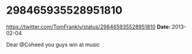 # 298465935528951810
https://twitter.com/TomFrankly/status/298465935528951810
**Date:** 2013-02-04

Dear @Coheed you guys win at music
